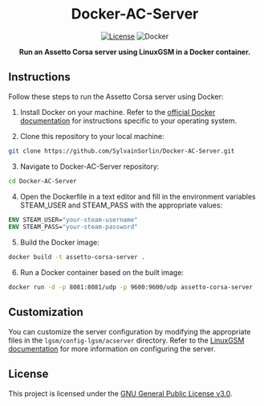 <h1 align="center">Docker-AC-Server</h1>

<p align="center">
  <a href="https://www.gnu.org/licenses/gpl-3.0.en.html"><img src="https://img.shields.io/badge/License-GPLv3-blue.svg" alt="License"></a>
  <img src="https://img.shields.io/badge/Docker-%231572B6.svg?&style=flat-square&logo=docker&logoColor=white" alt="Docker">
</p>

<p align="center">
  <strong>Run an Assetto Corsa server using LinuxGSM in a Docker container.</strong>
</p>

## Instructions

Follow these steps to run the Assetto Corsa server using Docker:

1. Install Docker on your machine. Refer to the [official Docker documentation](https://docs.docker.com/get-docker/) for instructions specific to your operating system.

2. Clone this repository to your local machine:

```bash
git clone https://github.com/SylvainSorlin/Docker-AC-Server.git
```

3. Navigate to Docker-AC-Server repository:
```bash
cd Docker-AC-Server
```

4. Open the Dockerfile in a text editor and fill in the environment variables STEAM_USER and STEAM_PASS with the appropriate values:
```dockerfile
ENV STEAM_USER="your-steam-username"
ENV STEAM_PASS="your-steam-password"
```

5. Build the Docker image:
```bash
docker build -t assetto-corsa-server .
```

6. Run a Docker container based on the built image:
```bash
docker run -d -p 8081:8081/udp -p 9600:9600/udp assetto-corsa-server
```

## Customization

You can customize the server configuration by modifying the appropriate files in the `lgsm/config-lgsm/acserver` directory. Refer to the [LinuxGSM documentation](https://docs.linuxgsm.com/) for more information on configuring the server.

## License
This project is licensed under the [GNU General Public License v3.0](https://www.gnu.org/licenses/gpl-3.0.en.html).
